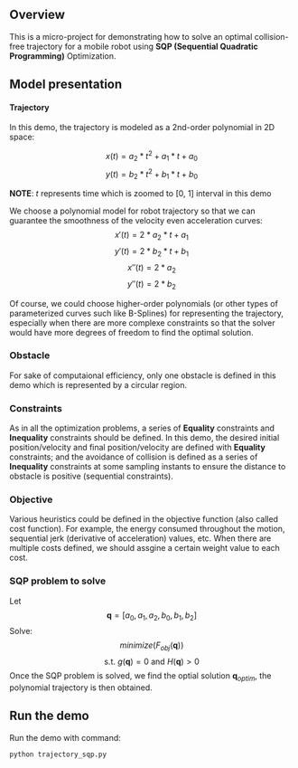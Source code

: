 
## Overview
This is a micro-project for demonstrating how to solve an optimal collision-free trajectory for a mobile robot using **SQP (Sequential Quadratic Programming)** Optimization.


## Model presentation

#### Trajectory
In this demo, the trajectory is modeled as a 2nd-order polynomial in 2D space:

  $$x(t) = a_2*t^2 + a_1*t + a_0$$
  $$y(t) = b_2*t^2 + b_1*t + b_0$$

**NOTE**: $t$ represents time which is zoomed to [0, 1] interval in this demo

We choose a polynomial model for robot trajectory so that we can guarantee the smoothness of the velocity even acceleration curves:
  $$x'(t) = 2*a_2*t + a_1$$
  $$y'(t) = 2*b_2*t + b_1$$
  $$x''(t) = 2*a_2$$
  $$y''(t) = 2*b_2$$

Of course, we could choose higher-order polynomials (or other types of parameterized curves such like B-Splines) for representing the trajectory, especially when there are more complexe constraints so that the solver would have more degrees of freedom to find the optimal solution.

### Obstacle
For sake of computaional efficiency, only one obstacle is defined in this demo which is represented by a circular region.

### Constraints
As in all the optimization problems, a series of **Equality** constraints and **Inequality** constraints should be defined. In this demo, the desired initial position/velocity and final position/velocity are defined with **Equality** constraints; and the avoidance of collision is defined as a series of **Inequality** constraints at some sampling instants to ensure the distance to obstacle is positive (sequential constraints).

### Objective
Various heuristics could be defined in the objective function (also called cost function). For example, the energy consumed throughout the motion, sequential jerk (derivative of acceleration) values, etc. When there are multiple costs defined, we should assgine a certain weight value to each cost.

### SQP problem to solve
Let $$\mathbf{q} = [ a_0, a_1, a_2, b_0, b_1, b_2]$$
Solve:  $$minimize( F_{obj}(\mathbf{q}) )$$  $$\text{ s.t.   }   g(\mathbf{q})=0 \text{  and   } H(\mathbf{q})>0$$
Once the SQP problem is solved, we find the optial solution $\mathbf{q}_{optim}$, the polynomial trajectory is then obtained.

## Run the demo
Run the demo with command:
```bash
python trajectory_sqp.py
```
